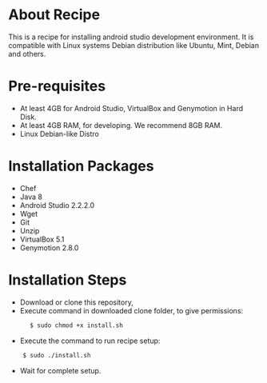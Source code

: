 # About Recipe

This is a recipe for installing android studio development environment. It is compatible with Linux systems Debian distribution like Ubuntu, Mint, Debian and others.

# Pre-requisites

* At least 4GB for Android Studio, VirtualBox and Genymotion in Hard Disk.
* At least 4GB RAM, for developing. We recommend 8GB RAM.
* Linux Debian-like Distro

# Installation Packages

* Chef
* Java 8
* Android Studio 2.2.2.0
* Wget
* Git
* Unzip
* VirtualBox 5.1
* Genymotion 2.8.0

# Installation Steps

- Download or clone this repository,
- Execute command in downloaded clone folder, to give permissions:

```bash
      $ sudo chmod +x install.sh
```

- Execute the command to run recipe setup:

```bash
    $ sudo ./install.sh
```

- Wait for complete setup.
